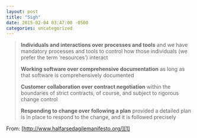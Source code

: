```yaml
---
layout: post
title: "Sigh"
date: 2015-02-04 03:47:00 -0500
categories: uncategorized
---
```

> **Individuals and interactions over processes and tools**
> and we have mandatory processes and tools to control how those individuals (we prefer the term ‘resources’) interact
>
> **Working software over comprehensive documentation**
> as long as that software is comprehensively documented
>
> **Customer collaboration over contract negotiation**
> within the boundaries of strict contracts, of course, and subject to rigorous change control
>
> **Responding to change over following a plan**
> provided a detailed plan is in place to respond to the change, and it is followed precisely

From: [http://www.halfarsedagilemanifesto.org/][1]

[1]: http://www.halfarsedagilemanifesto.org/